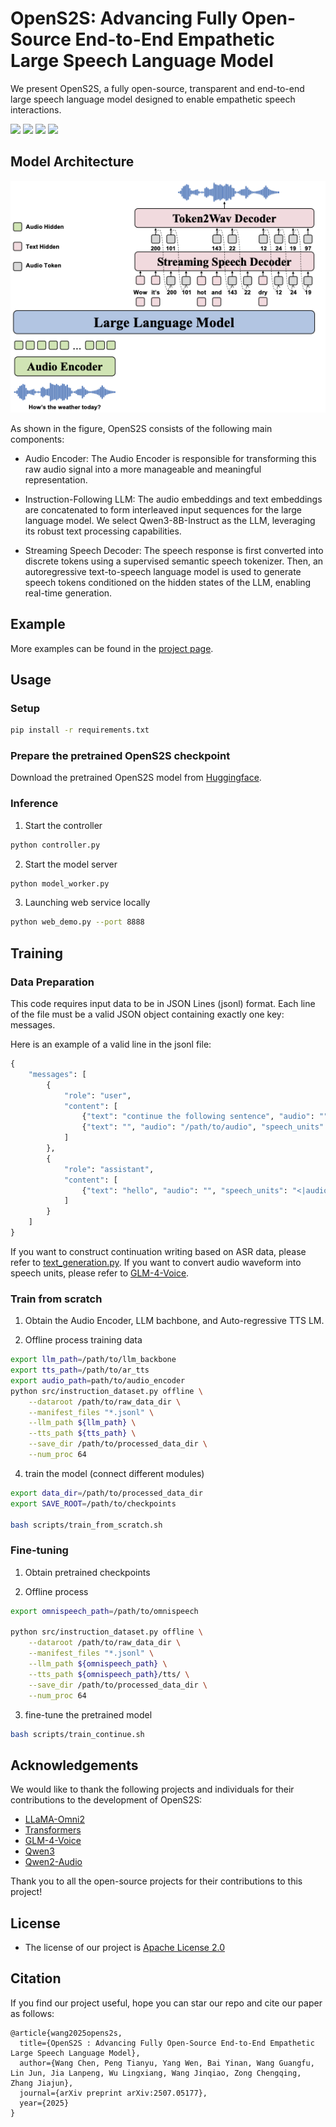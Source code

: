 # OpenS2S: Advancing Fully Open-Source End-to-End Empathetic Large Speech Language Model

We present OpenS2S, a fully open-source, transparent and end-to-end large speech language model designed to enable empathetic speech interactions.


<a href='https://huggingface.co/CASIA-LM/OpenS2S'><img src='https://img.shields.io/badge/%F0%9F%A4%97%20Hugging%20Face-Checkpoint-blue'></a> <a href='https://huggingface.co/datasets/CASIA-LM/OpenS2S_Datasets'><img src='https://img.shields.io/badge/%F0%9F%A4%97%20Hugging%20Face-Dataset-blue'></a> <a href='https://arxiv.org/pdf/2507.05177'><img src='https://img.shields.io/badge/Paper-Arxiv-red'></a> <a href='https://casia-lm.github.io/OpenS2S'><img src='https://img.shields.io/badge/Project-Page-Green'></a> 


## Model Architecture

![architecture](figures/Architecture.png)

As shown in the figure, OpenS2S consists of the following main components:

* Audio Encoder: The Audio Encoder is responsible for transforming this raw audio signal into a more manageable and meaningful representation.

* Instruction-Following LLM: The audio embeddings and text embeddings are concatenated to form interleaved input sequences for the large language model. We select Qwen3-8B-Instruct as the LLM, leveraging its robust text processing capabilities.

* Streaming Speech Decoder: The speech response is first converted into discrete tokens
using a supervised semantic speech tokenizer. Then, an autoregressive text-to-speech language model is used to generate speech tokens conditioned on the hidden states of the LLM, enabling real-time generation.

## Example

More examples can be found in the [project page](https://casia-lm.github.io/OpenS2S).


## Usage

### Setup

```bash
pip install -r requirements.txt
```


### Prepare the pretrained OpenS2S checkpoint

Download the pretrained OpenS2S model from [Huggingface](https://huggingface.co/CASIA-LM/OpenS2S).


### Inference

1. Start the controller
```bash
python controller.py
```
2. Start the model server
```bash
python model_worker.py
```

3. Launching web service locally
```bash
python web_demo.py --port 8888
```

## Training

### Data Preparation

This code requires input data to be in JSON Lines (jsonl) format. Each line of the file must be a valid JSON object containing exactly one key: messages.

Here is an example of a valid line in the jsonl file:
```python
{
    "messages": [
        {
            "role": "user", 
            "content": [
                {"text": "continue the following sentence", "audio": "", "speech_units": "", "spk_emb": ""},
                {"text": "", "audio": "/path/to/audio", "speech_units": "", "spk_emb": ""}
            ]
        },
        {
            "role": "assistant", 
            "content": [
                {"text": "hello", "audio": "", "speech_units": "<|audio_0|><|audio_1|>", "spk_emb": ""},
            ]
        }
    ]
}
```

If you want to construct continuation writing based on ASR data, please refer to [text_generation.py](./text_generation.py). If you want to convert audio waveform into speech units, please refer to [GLM-4-Voice](https://github.com/THUDM/GLM-4-Voice/blob/main/speech_tokenizer/utils.py#L40).


###  Train from scratch
1. Obtain the Audio Encoder, LLM bachbone, and Auto-regressive TTS LM.

2. Offline process training data
``` bash
export llm_path=/path/to/llm_backbone
export tts_path=/path/to/ar_tts
export audio_path=path/to/audio_encoder
python src/instruction_dataset.py offline \
    --dataroot /path/to/raw_data_dir \
    --manifest_files "*.jsonl" \
    --llm_path ${llm_path} \
    --tts_path ${tts_path} \
    --save_dir /path/to/processed_data_dir \
    --num_proc 64
```

4. train the model (connect different modules)
```bash
export data_dir=/path/to/processed_data_dir
export SAVE_ROOT=/path/to/checkpoints

bash scripts/train_from_scratch.sh
```


### Fine-tuning
1. Obtain pretrained checkpoints

2. Offline process
``` bash
export omnispeech_path=/path/to/omnispeech

python src/instruction_dataset.py offline \
    --dataroot /path/to/raw_data_dir \
    --manifest_files "*.jsonl" \
    --llm_path ${omnispeech_path} \
    --tts_path ${omnispeech_path}/tts/ \
    --save_dir /path/to/processed_data_dir \
    --num_proc 64
```

3. fine-tune the pretrained model
```bash
bash scripts/train_continue.sh
```

## Acknowledgements

We would like to thank the following projects and individuals for their contributions to the development of OpenS2S:
* [LLaMA-Omni2](https://github.com/ictnlp/LLaMA-Omni2)
* [Transformers](https://github.com/huggingface/transformers)
* [GLM-4-Voice](https://github.com/THUDM/GLM-4-Voice)
* [Qwen3](https://github.com/QwenLM/Qwen3)
* [Qwen2-Audio](https://github.com/QwenLM/Qwen2-Audio)


Thank you to all the open-source projects for their contributions to this project!



## License
* The license of our project is [Apache License 2.0]()

## Citation
If you find our project useful, hope you can star our repo and cite our paper as follows:
```
@article{wang2025opens2s,
  title={OpenS2S : Advancing Fully Open-Source End-to-End Empathetic Large Speech Language Model},
  author={Wang Chen, Peng Tianyu, Yang Wen, Bai Yinan, Wang Guangfu, Lin Jun, Jia Lanpeng, Wu Lingxiang, Wang Jinqiao, Zong Chengqing, Zhang Jiajun},
  journal={arXiv preprint arXiv:2507.05177},
  year={2025}
}
```